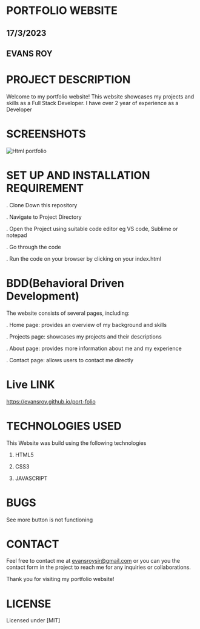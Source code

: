 # PORTFOLIO WEBSITE

## 17/3/2023

## EVANS ROY

# PROJECT DESCRIPTION
Welcome to my portfolio website! This website showcases my projects and skills as a Full Stack Developer. I have over 2 year of experience as a Developer

# SCREENSHOTS
![Html portfolio](https://user-images.githubusercontent.com/51271888/225846995-db6c7260-037a-45dc-b383-6a3d1fcca039.png)

# SET UP AND INSTALLATION REQUIREMENT

. Clone Down this repository

. Navigate to Project Directory

. Open the Project using suitable code editor eg VS code, Sublime or notepad 

. Go through the code 

. Run the code on your browser by clicking on your index.html

# BDD(Behavioral Driven Development) 
The website consists of several pages, including:

. Home page: provides an overview of my background and skills

. Projects page: showcases my projects and their descriptions

. About page: provides more information about me and my experience

. Contact page: allows users to contact me directly

# Live LINK

https://evansroy.github.io/port-folio

# TECHNOLOGIES USED
This Website was build using the following technologies

 1. HTML5

 2. CSS3

 3. JAVASCRIPT


# BUGS

See more button is not functioning

# CONTACT 
 Feel free to contact me at evansroysir@gmail.com or you can you the contact form in the project to reach me  for any inquiries or collaborations.

Thank you for visiting my portfolio website!

# LICENSE
Licensed under [MIT]



